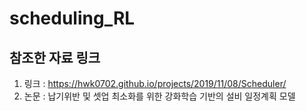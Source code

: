 # scheduling_RL

## 참조한 자료 링크
1. 링크 : <https://hwk0702.github.io/projects/2019/11/08/Scheduler/>
2. 논문 : 납기위반 및 셋업 최소화를 위한 강화학습 기반의 설비 일정계획 모델


